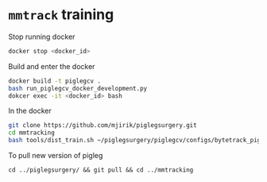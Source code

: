 


# `mmtrack` training

Stop running docker
```bash
docker stop <docker_id>
```

Build and enter the docker
```bash
docker build -t piglegcv .
bash run_piglegcv_docker_development.py
dokcer exec -it <docker_id> bash
```

In the docker
```bash
git clone https://github.com/mjirik/piglegsurgery.git
cd mmtracking
bash tools/dist_train.sh ~/piglegsurgery/piglegcv/configs/bytetrack_pigleg.py 1

```

To pull new version of pigleg
```
cd ../piglegsurgery/ && git pull && cd ../mmtracking
```